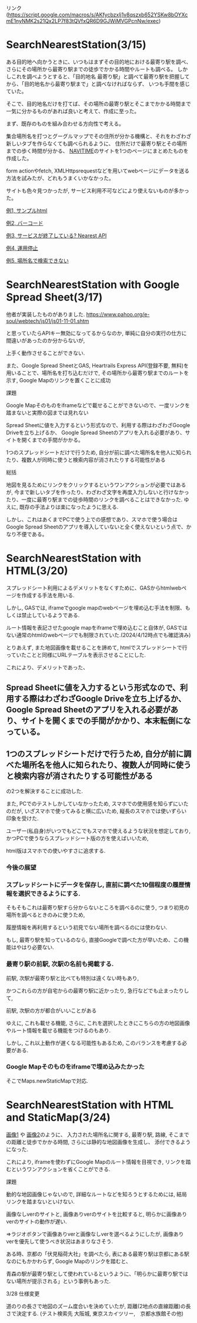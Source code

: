 リンク(https://script.google.com/macros/s/AKfycbzxlj1v8qszxb652YSKw8bOYXcmE1nyNMK2s21Qx2LP7f83tQVfxQR6D9GJWiMVGPcnNw/exec)

# SearchNearestStation(3/15)

ある目的地へ向かうときに、いつもはまずその目的地における最寄り駅を調べ、さらにその場所から最寄り駅までの徒歩でかかる時間やルートも調べる。
しかしこれを調べようとすると、「目的地名 最寄り駅」と調べて最寄り駅を把握してから、「目的地名から最寄り駅まで」と調べなければならず、
いつも手間を感じていた。

そこで、目的地名だけを打てば、その場所の最寄り駅とそこまでかかる時間まで一気に分かるものがあれば良いと考えて、作成に至った。

まず、既存のものを組み合わせる方向性で考える。

集合場所名を打つとグーグルマップでその住所が分かる機構と、それをわざわざ新しいタブを作らなくても調べられるように、
住所だけで最寄り駅とその場所までの歩く時間が分かる、
[NAVITIME](https://api-sdk.navitime.co.jp/api/specs/examples/sample/node_around_search/node_around_search.html)のサイトを1つのページにまとめたものを作成した。

form actionやfetch, XMLHttpsrequestなどを用いてwebページにデータを送る方法を試みたが、どれもうまくいかなかった。

サイトも色々見つかったが, サービス利用不可などにより使えないものが多かった。

[例1, サンプルhtml](https://zenn.dev/ichii731/articles/509ec8a06a9082)

[例2, バーコード](https://www.docswell.com/s/ichii731/ZNXYGK-nearest#p4)

[例3, サービスが終了している? Nearest API](https://station.ic731.net/)

[例4, 運用停止](https://maps.multisoup.co.jp/blog/2931/)

[例5, 場所名で検索できない](https://dev.classmethod.jp/articles/heart-rails-express/)

# SearchNearestStation with Google Spread Sheet(3/17)

他者が実装したものがありました. https://www.pahoo.org/e-soul/webtech/js01/js01-11-01.shtm

と思っていたらAPIキー無効になってるからなのか, 単純に自分の実行の仕方に間違いがあったのか分からないが,

上手く動作させることができない.

また、Google Spread SheetとGAS, Heartrails Express API(登録不要, 無料)を用いることで、場所名を打ち込むだけで, その場所から最寄り駅までのルートを示す,
Google Mapのリンクを置くことに成功

課題

Google Mapそのものをiframeなどで載せることができないので、一度リンクを踏まないと実際の図までは見れない

Spread Sheetに値を入力するという形式なので、利用する際はわざわざGoogle Driveを立ち上げるか、
Google Spread Sheetのアプリを入れる必要があり、サイトを開くまでの手間がかかる。

1つのスプレッドシートだけで行うため, 自分が前に調べた場所名を他人に知られたり、複数人が同時に使うと検索内容が消されたりする可能性がある

総括

地図を見るためにリンクをクリックするというワンアクションが必要ではあるが, 今まで新しいタブを作ったり、わざわざ文字を再度入力しないと行けなかったり、一度に最寄り駅までの徒歩時間のリンクを調べることはできなかった. ゆえに, 既存の手法よりは楽になったように思える.

しかし、これはあくまでPCで使う上での感想であり、スマホで使う場合はGoogle Spread Sheetのアプリを導入していないと全く使えないという点で、かなり不便である。

# SearchNearestStation with HTML(3/20)

スプレッドシート利用によるデメリットをなくすために、GASからhtmlwebページを作成する手法を用いる.

しかし, GASでは, iframeでgoogle mapのwebページを埋め込む手法を制限、もしくは禁止しているようである.

ルート情報を表記させたgoogle mapをiframeで埋め込むこと自体が, GASではない通常のhtmlのwebページでも制限されていた.(2024/4/12時点でも確認済み)

とりあえず, また地図画像を載せることを諦めて, htmlでスプレッドシートで行っていたことと同様にURLテーブルを表示させることにした.

これにより、デメリットであった、

## Spread Sheetに値を入力するという形式なので、利用する際はわざわざGoogle Driveを立ち上げるか、Google Spread Sheetのアプリを入れる必要があり、サイトを開くまでの手間がかかり、本末転倒になっている。

## 1つのスプレッドシートだけで行うため, 自分が前に調べた場所名を他人に知られたり、複数人が同時に使うと検索内容が消されたりする可能性がある

の2つを解決することに成功した.

また, PCでのテストしかしていなかったため, スマホでの使用感を知らずにいたのだが, いざスマホで使ってみると横に広いため, 縦長のスマホでは使いずらい印象を受けた.

ユーザー(私自身)がいつでもどこでもスマホで使えるような状況を想定しており, かつPCで使うならスプレッドシート版の方を使えばいいため,

html版はスマホでの使いやすさに追求する.

<h3>今後の展望<h3>

<h3>スプレッドシートにデータを保存し, 直前に調べた10個程度の履歴情報を選択できるようにする.</h3>

そもそもこれは最寄り駅すら分からないところを調べるのに使う, つまり初見の場所を調べるときのみに使うため,

履歴情報を再利用するという初見でない場所を調べるのには使わない.

もし, 最寄り駅を知っているのなら, 直接Googleで調べた方が早いため、この機能はやはり必要ない.

<h3>最寄り駅の前駅, 次駅の名前も掲載する.</h3>

前駅, 次駅が最寄り駅と比べても特別は遠くない時もあり, 

かつこれらの方が自宅からの最寄り駅に近かったり, 急行などでも止まったりして,

前駅, 次駅の方が都合がいいことがある

ゆえに, これも載せる機能, さらに, これを選択したときにこちらの方の地図画像やルート情報を載せる機能をつけるのもあり.

しかし, これ以上動作が遅くなる可能性もあるため, このバランスを考慮する必要がある.

<h3>Google Mapそのものをiframeで埋め込みたかった</h3>

そこでMaps.newStaticMapで対応.

# SearchNearestStation with HTML and StaticMap(3/24)

[画像1](https://github.com/Eztas/SearchNearestStation/blob/main/img/sample1.png)
や
[画像2](https://github.com/Eztas/SearchNearestStation/blob/main/img/sample2.png)のように、
入力された場所名に関する, 最寄り駅, 路線, そこまでの距離と徒歩でかかる時間, さらには静的な地図画像を生成し、
添付できるようになった.

これにより, iframeを使わずにGoogle Mapのルート情報を目視でき, リンクを踏むというワンアクションを省くことができる.

課題

動的な地図画像じゃないので, 詳細なルートなどを知ろうとするためには, 結局リンクを踏まないといけない.

画像なしverのサイトと, 画像ありverのサイトを比較すると, 明らかに画像ありverのサイトの動作が遅い.

=>ラジオボタンで画像ありverと画像なしverを選べるようにしたが, 画像ありverを優先して使うべき状況はあまりなさそう.

ある時、京都の「伏見稲荷大社」を調べたら, 表にある最寄り駅は京都にある駅なのにもかかわらず, Google Mapのリンクを踏むと、

青森の駅が最寄り駅として使われているというように、「明らかに最寄り駅ではない場所が提示される」という事例もあった.

3/28 仕様変更

道のりの長さで地図のズーム度合いを決めていたが, 距離(2地点の直線距離)の長さで決定する.
(テスト検索先 大阪城,  東京スカイツリー,　京都水族館その他)

